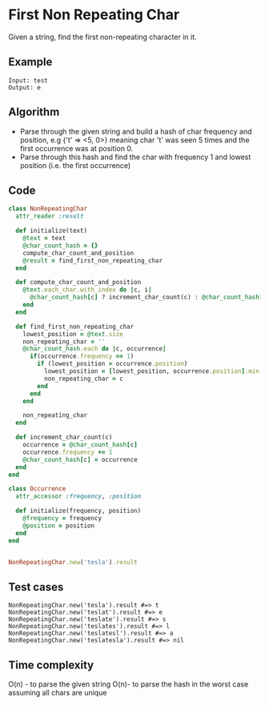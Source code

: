 # First Non Repeating Char
Given a string, find the first non-repeating character in it.

## Example
```
Input: test
Output: e
```

## Algorithm
- Parse through the given string and build a hash of char frequency and position, e.g {'t' => <5, 0>} meaning char 't' was seen 5 times and the first occurrence was at position 0.
- Parse through this hash and find the char with frequency 1 and lowest position (i.e. the first occurrence)


## Code
```ruby
class NonRepeatingChar
  attr_reader :result

  def initialize(text)
    @text = text
    @char_count_hash = {}
    compute_char_count_and_position
    @result = find_first_non_repeating_char
  end

  def compute_char_count_and_position
    @text.each_char.with_index do |c, i|
      @char_count_hash[c] ? increment_char_count(c) : @char_count_hash[c] = Occurrence.new(1, i)
    end
  end

  def find_first_non_repeating_char
    lowest_position = @text.size
    non_repeating_char = ''
    @char_count_hash.each do |c, occurrence|
      if(occurrence.frequency == 1)
        if (lowest_position > occurrence.position)
          lowest_position = [lowest_position, occurrence.position].min
          non_repeating_char = c
        end
      end
    end

    non_repeating_char
  end

  def increment_char_count(c)
    occurrence = @char_count_hash[c]
    occurrence.frequency += 1
    @char_count_hash[c] = occurrence
  end
end

class Occurrence
  attr_accessor :frequency, :position

  def initialize(frequency, position)
    @frequency = frequency
    @position = position
  end
end


NonRepeatingChar.new('tesla').result
```

## Test cases
```
NonRepeatingChar.new('tesla').result #=> t
NonRepeatingChar.new('teslat').result #=> e
NonRepeatingChar.new('teslate').result #=> s
NonRepeatingChar.new('teslates').result #=> l
NonRepeatingChar.new('teslatesl').result #=> a
NonRepeatingChar.new('teslatesla').result #=> nil
```

## Time complexity
O(n) - to parse the given string
O(n)- to parse the hash in the worst case assuming all chars are unique


